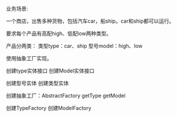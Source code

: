 业务场景:

一个商店，出售多种货物，包括汽车car，船ship。car和ship都可以运行。

要求每个产品有高配high、低配low两种类型。

产品分两类：
类型type：car、ship
型号model：high、low

使用抽象工厂实现。

创建type实体接口
创建Model实体接口

创建型号实体
创建类型实体

创建抽象工厂：AbstractFactory
getType
getModel

创建TypeFactory 
创建ModelFactory




